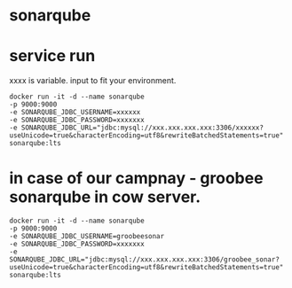 # sonarqube

# service run 
xxxx is variable. input to fit your environment. 
```
docker run -it -d --name sonarqube 
-p 9000:9000 
-e SONARQUBE_JDBC_USERNAME=xxxxxx 
-e SONARQUBE_JDBC_PASSWORD=xxxxxxx 
-e SONARQUBE_JDBC_URL="jdbc:mysql://xxx.xxx.xxx.xxx:3306/xxxxxx?useUnicode=true&characterEncoding=utf8&rewriteBatchedStatements=true" 
sonarqube:lts

```

# in case of our campnay - groobee sonarqube in cow server.
```
docker run -it -d --name sonarqube 
-p 9000:9000 
-e SONARQUBE_JDBC_USERNAME=groobeesonar
-e SONARQUBE_JDBC_PASSWORD=xxxxxxx 
-e SONARQUBE_JDBC_URL="jdbc:mysql://xxx.xxx.xxx.xxx:3306/groobee_sonar?useUnicode=true&characterEncoding=utf8&rewriteBatchedStatements=true" 
sonarqube:lts
```
